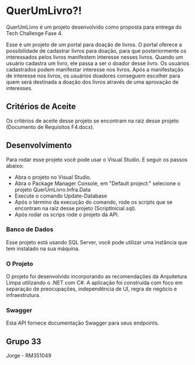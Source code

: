 # QuerUmLivro?!

QuerUmLivro é um projeto desenvolvido como proposta para entrega do Tech Challenge Fase 4.

Esse é um projeto de um portal para doação de livros.
O portal oferece a possibilidade de cadastrar livros para doação, para que posteriormente os interessados pelos livros manifestem interesse nesses livros. 
Quando um usuário cadastra um livro, ele passa a ser o doador desse livro.
Os usuários cadastrados podem manifestar interesse nos livros. Após a manifestação de interesse nos livros, os usuários doadores conseguem escolher para quem será destinada a doação dos livros através de uma aprovação de interesses.


## Critérios de Aceite

Os critérios de aceite desse projeto se encontram na raiz desse projeto (Documento de Requisitos F4.docx).

## Desenvolvimento 

Para rodar esse projeto você pode usar o Visual Studio. E seguir os passos abaixo:

* Abra o projeto no Visual Studio.
* Abra o Package Manager Console, em "Default project:" selecione o projeto QuerUmLivro.Infra.Data
* Execute o comando Update-Database
* Após o término da execução do comando, rode os scripts que se encontram na raiz desse projeto (ScriptInicial.sql). 
* Após rodar os scrips rode o projeto da API.

### Banco de Dados

Esse projeto está usando SQL Server, você pode utilizar uma instância que tem instalado na sua máquina.

### O Projeto

O projeto foi desenvolvido incorporando as recomendações da Arquitetura Limpa utilizando o .NET com C#. 
A aplicação foi construída com foco em separação de preocupações, independência de UI, regra de negócio e infraestrutura. 

### Swagger

Esta API fornece documentação Swagger para seus endpoints.

## Grupo 33
Jorge - RM351049
